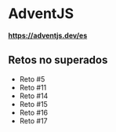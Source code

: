 
# AdventJS
**https://adventjs.dev/es**


## Retos no superados
- Reto #5
- Reto #11
- Reto #14
- Reto #15
- Reto #16
- Reto #17